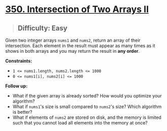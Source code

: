 # [350. Intersection of Two Arrays II](https://leetcode.com/problems/intersection-of-two-arrays-ii/)

> ## Difficulty: Easy

Given two integer arrays `nums1` and `nums2`, return an array of their intersection. Each element in the result must appear as many times as it shows in both arrays and you may return the result in **any order**.

**Constraints:**

- `1 <= nums1.length, nums2.length <= 1000`
- `0 <= nums1[i], nums2[i] <= 1000`

**Follow up:**

- What if the given array is already sorted? How would you optimize your algorithm?
- What if `nums1`'s size is small compared to `nums2`'s size? Which algorithm is better?
- What if elements of `nums2` are stored on disk, and the memory is limited such that you cannot load all elements into the memory at once?
